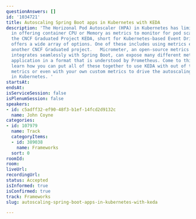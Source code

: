 ```yaml
---
questionAnswers: []
id: '1034721'
title: Autoscaling Spring Boot apps in Kubernetes with KEDA
description: 'The Horizonal Pod Autoscaler (HPA) in Kubernetes has limited functionality
  in offering container CPU or Memory as metrics to monitor for pod scaling. However,
  the CNCF Graduated Project KEDA, short for Kubernetes-based Event Driven Autoscaling,
  offers a wide array of options. One of these includes using metrics exposed by Prometheus,
  another CNCF Graduated project.   Micrometer, an open-source metrics facade that
  integrates seamlessly with Spring Boot, can expose many different metrics from an
  application in a format that is understood by Prometheus. Come to this session to
  learn how you can put all of these together to use KEDA with out of the box Spring
  metrics or even with your own custom metrics to drive the autoscaling of your application
  in Kubernetes. '
startsAt:
endsAt:
isServiceSession: false
isPlenumSession: false
speakers:
- id: c5adff32-ef90-48f3-b1ef-14fcd2d9132c
  name: John Coyne
categories:
- id: 107979
  name: Track
  categoryItems:
  - id: 389038
    name: Frameworks
  sort: 0
roomId:
room:
liveUrl:
recordingUrl:
status: Accepted
isInformed: true
isConfirmed: true
track: Frameworks
slug: autoscaling-spring-boot-apps-in-kubernetes-with-keda

---
```

